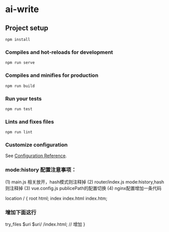 # ai-write

## Project setup
```
npm install
```

### Compiles and hot-reloads for development
```
npm run serve
```

### Compiles and minifies for production
```
npm run build
```

### Run your tests
```
npm run test
```

### Lints and fixes files
```
npm run lint
```

### Customize configuration
See [Configuration Reference](https://cli.vuejs.org/config/).

### mode:history 配置注意事项：
(1) main.js 相关放开，hash模式则注释掉
(2) router/index.js  mode:history,hash则注释掉
(3) vue.config.js  publicePath的配置切换
(4) nginx配置增加一条代码

location / {
  root html;
  index index.html index.htm;
  ### 增加下面这行
  try_files $uri $uri/ /index.html; // 增加
}
